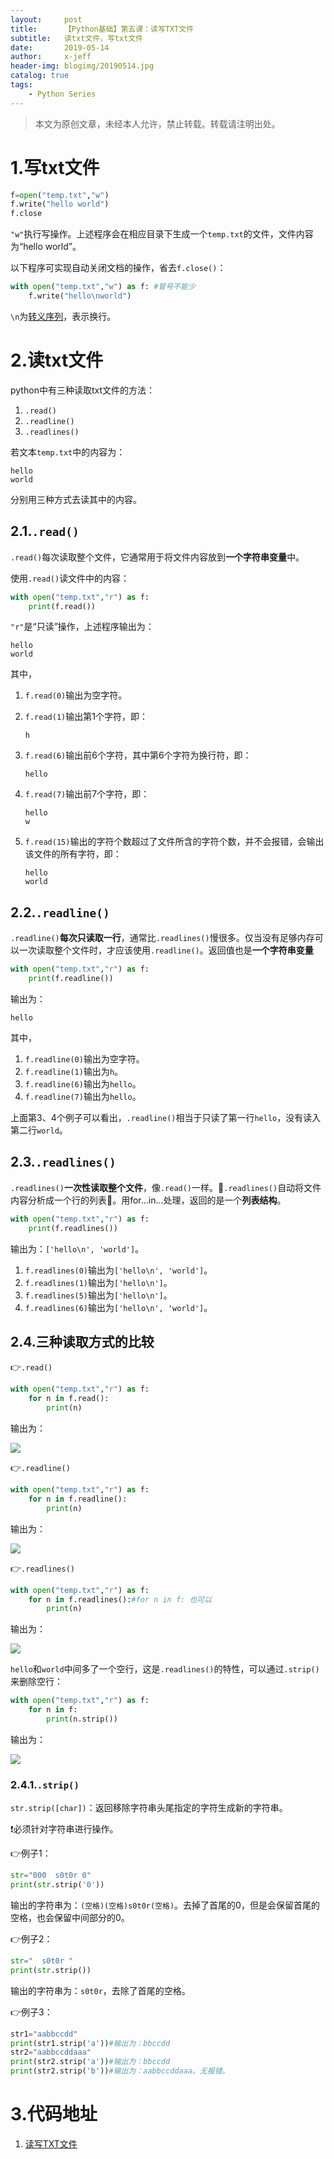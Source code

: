 ```yaml
---
layout:     post
title:      【Python基础】第五课：读写TXT文件
subtitle:   读txt文件，写txt文件
date:       2019-05-14
author:     x-jeff
header-img: blogimg/20190514.jpg
catalog: true
tags:
    - Python Series
---
```

>本文为原创文章，未经本人允许，禁止转载。转载请注明出处。

# 1.写txt文件

```python
f=open("temp.txt","w")
f.write("hello world")
f.close
```

`"w"`执行写操作。上述程序会在相应目录下生成一个`temp.txt`的文件，文件内容为“hello world”。

以下程序可实现自动关闭文档的操作，省去`f.close()`：

```python
with open("temp.txt","w") as f: #冒号不能少
    f.write("hello\nworld")
```

`\n`为[转义序列](http://shichaoxin.com/2019/05/13/C++基础-第七课-字面值常量/)，表示换行。

# 2.读txt文件

python中有三种读取txt文件的方法：

1. `.read()`
2. `.readline()`
3. `.readlines()`

若文本`temp.txt`中的内容为：

```
hello
world
```

分别用三种方式去读其中的内容。

## 2.1.`.read()`

`.read()`每次读取整个文件，它通常用于将文件内容放到**一个字符串变量**中。

使用`.read()`读文件中的内容：

```python
with open("temp.txt","r") as f:
	print(f.read())
```

`"r"`是“只读”操作，上述程序输出为：

```
hello
world
```

其中，

1. `f.read(0)`输出为空字符。
2. `f.read(1)`输出第1个字符，即：

	```
	h
	```
3. `f.read(6)`输出前6个字符，其中第6个字符为换行符，即：

	```
	hello
	```
4. `f.read(7)`输出前7个字符，即：

	```
	hello
	w
	```
5. `f.read(15)`输出的字符个数超过了文件所含的字符个数，并不会报错，会输出该文件的所有字符，即：

	```
	hello
	world
	```

## 2.2.`.readline()`

`.readline()`**每次只读取一行**，通常比`.readlines()`慢很多。仅当没有足够内存可以一次读取整个文件时，才应该使用`.readline()`。返回值也是**一个字符串变量**

```python
with open("temp.txt","r") as f:
    print(f.readline())
```

输出为：

```
hello
```

其中，

1. `f.readline(0)`输出为空字符。
2. `f.readline(1)`输出为`h`。
3. `f.readline(6)`输出为`hello`。
4. `f.readline(7)`输出为`hello`。

上面第3、4个例子可以看出，`.readline()`相当于只读了第一行`hello`，没有读入第二行`world`。

## 2.3.`.readlines()`

`.readlines()`**一次性读取整个文件**，像`.read()`一样。🤜`.readlines()`自动将文件内容分析成一个行的列表🤛。用for...in...处理，返回的是一个**列表结构**。

```python
with open("temp.txt","r") as f:
    print(f.readlines())
```

输出为：`['hello\n', 'world']`。

1. `f.readlines(0)`输出为`['hello\n', 'world']`。
2. `f.readlines(1)`输出为`['hello\n']`。
3. `f.readlines(5)`输出为`['hello\n']`。
4. `f.readlines(6)`输出为`['hello\n', 'world']`。

## 2.4.三种读取方式的比较

👉`.read()`

```python
with open("temp.txt","r") as f:
    for n in f.read():
        print(n)
```

输出为：

![](https://github.com/x-jeff/BlogImage/raw/master/PythonSeries/Lesson5/5x1.png)

👉`.readline()`

```python
with open("temp.txt","r") as f:
    for n in f.readline():
        print(n)
```

输出为：

![](https://github.com/x-jeff/BlogImage/raw/master/PythonSeries/Lesson5/5x2.png)

👉`.readlines()`

```python
with open("temp.txt","r") as f:
    for n in f.readlines():#for n in f: 也可以
        print(n)
```

输出为：

![](https://github.com/x-jeff/BlogImage/raw/master/PythonSeries/Lesson5/5x3.png)

`hello`和`world`中间多了一个空行，这是`.readlines()`的特性，可以通过`.strip()`来删除空行：

```python
with open("temp.txt","r") as f:
    for n in f: 
        print(n.strip())
```

输出为：

![](https://github.com/x-jeff/BlogImage/raw/master/PythonSeries/Lesson5/5x4.png)

### 2.4.1.`.strip()`

`str.strip([char])`：返回移除字符串头尾指定的字符生成新的字符串。

❗️必须针对字符串进行操作。

👉例子1：

```python
str="000  s0t0r 0"
print(str.strip('0'))
```

输出的字符串为：`(空格)(空格)s0t0r(空格)`。去掉了首尾的0，但是会保留首尾的空格，也会保留中间部分的0。

👉例子2：

```python
str="  s0t0r "
print(str.strip())
```

输出的字符串为：`s0t0r`，去除了首尾的空格。

👉例子3：

```python
str1="aabbccdd"
print(str1.strip('a'))#输出为：bbccdd
str2="aabbccddaaa"
print(str2.strip('a'))#输出为：bbccdd
print(str2.strip('b'))#输出为：aabbccddaaa。无报错。
```

# 3.代码地址

1. [读写TXT文件](https://github.com/x-jeff/Python_Code_Demo/tree/master/Demo5)